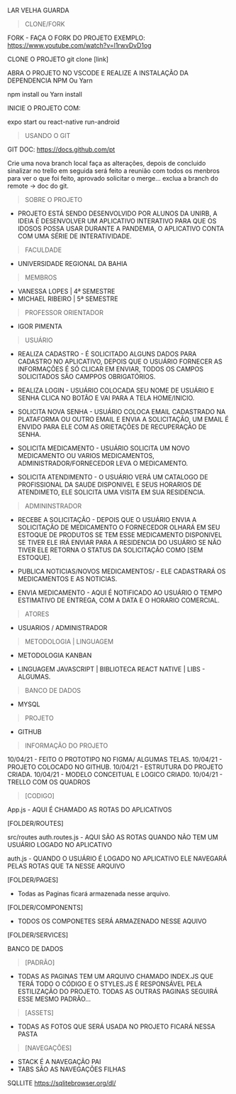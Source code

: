 LAR VELHA GUARDA

> CLONE/FORK

FORK - FAÇA O FORK DO PROJETO
EXEMPLO:  https://www.youtube.com/watch?v=l1rwvDvD1og

CLONE O PROJETO 
git clone [link]

ABRA O PROJETO NO VSCODE E REALIZE A INSTALAÇÃO DA DEPENDENCIA NPM Ou Yarn 

npm install 
ou
Yarn install 

INICIE O PROJETO COM:

expo start
ou
react-native run-android

> USANDO O GIT 

GIT DOC: https://docs.github.com/pt

Crie uma nova branch local faça as alterações, depois de concluido sinalizar no trello em seguida será feito a reunião com todos os menbros para ver o que foi feito, aprovado solicitar o merge... exclua a branch do remote -> doc do git.


> SOBRE O PROJETO

- PROJETO ESTÁ SENDO DESENVOLVIDO POR ALUNOS DA UNIRB, A IDEIA É DESENVOLVER UM APLICATIVO INTERATIVO PARA QUE OS IDOSOS POSSA USAR DURANTE A PANDEMIA, O APLICATIVO CONTA COM UMA SÉRIE DE INTERATIVIDADE.

> FACULDADE

- UNIVERSIDADE REGIONAL DA BAHIA


> MEMBROS

- VANESSA LOPES | 4ª SEMESTRE
- MICHAEL RIBEIRO | 5ª SEMESTRE

> PROFESSOR ORIENTADOR

- IGOR PIMENTA 

> USUÁRIO

- REALIZA CADASTRO - É SOLICITADO ALGUNS DADOS PARA CADASTRO NO APLICATIVO, DEPOIS QUE O USUÁRIO FORNECER AS INFORMAÇÕES É SÓ CLICAR EM ENVIAR, TODOS OS CAMPOS SOLICITADOS SÃO CAMPPOS OBRIGATÓRIOS.

- REALIZA LOGIN - USUÁRIO COLOCADA SEU NOME DE USUÁRIO E SENHA CLICA NO BOTÃO E VAI PARA A TELA HOME/INICIO.

- SOLICITA NOVA SENHA - USUÁRIO COLOCA EMAIL CADASTRADO NA PLATAFORMA OU OUTRO EMAIL E ENVIA A SOLICITAÇÃO, UM EMAIL É ENVIDO PARA ELE COM AS ORIETAÇÕES DE RECUPERAÇÃO DE SENHA.

- SOLICITA MEDICAMENTO - USUÁRIO SOLICITA UM NOVO MEDICAMENTO OU VARIOS MEDICAMENTOS, ADMINISTRADOR/FORNECEDOR LEVA O MEDICAMENTO.

- SOLICITA ATENDIMENTO - O USUÁRIO VERÁ UM CATALOGO DE PROFISSIONAL DA SAUDE DISPONIVEL E SEUS HORARIOS DE ATENDIMETO, ELE SOLICITA UMA VISITA EM SUA RESIDENCIA.

> ADMININSTRADOR 

- RECEBE A SOLICITAÇÃO - DEPOIS QUE O USUÁRIO ENVIA A SOLICITAÇÃO DE MEDICAMENTO O FORNECEDOR OLHARÁ EM SEU ESTOQUE DE PRODUTOS SE TEM ESSE MEDICAMENTO DISPONIVEL SE TIVER ELE IRÁ ENVIAR PARA A RESIDENCIA DO USUÁRIO SE NÃO TIVER ELE RETORNA O STATUS DA SOLICITAÇÃO COMO [SEM ESTOQUE].

- PUBLICA NOTICIAS/NOVOS MEDICAMENTOS/ - ELE CADASTRARÁ OS MEDICAMENTOS E AS NOTICIAS.

- ENVIA MEDICAMENTO - AQUI É NOTIFICADO AO USUÁRIO O TEMPO ESTIMATIVO DE ENTREGA, COM A DATA E O HORARIO COMERCIAL. 

> ATORES

- USUARIOS / ADMINISTRADOR

> METODOLOGIA | LINGUAGEM

- METODOLOGIA KANBAN

- LINGUAGEM JAVASCRIPT | BIBLIOTECA REACT NATIVE | LIBS - ALGUMAS.

> BANCO DE DADOS

- MYSQL

> PROJETO

- GITHUB

> INFORMAÇÃO DO PROJETO

10/04/21 - FEITO O PROTOTIPO NO FIGMA/ ALGUMAS TELAS.
10/04/21 - PROJETO COLOCADO NO GITHUB.
10/04/21 - ESTRUTURA DO PROJETO CRIADA.
10/04/21 - MODELO CONCEITUAL E LOGICO CRIAD0.
10/04/21 - TRELLO COM OS QUADROS

> [CODIGO]

App.js - AQUI É CHAMADO AS ROTAS DO APLICATIVOS

[FOLDER/ROUTES]

src/routes auth.routes.js - AQUI SÃO AS ROTAS QUANDO NÃO TEM UM USUÁRIO LOGADO NO APLICATIVO 

auth.js - QUANDO O USUÁRIO É LOGADO NO APLICATIVO ELE NAVEGARÁ PELAS ROTAS QUE TA NESSE ARQUIVO

[FOLDER/PAGES]

- Todas as Paginas ficará armazenada nesse arquivo.

[FOLDER/COMPONENTS]

- TODOS OS COMPONETES SERÁ ARMAZENADO NESSE AQUIVO

[FOLDER/SERVICES]

BANCO DE DADOS

> [PADRÃO]

- TODAS AS PAGINAS TEM UM ARQUIVO CHAMADO INDEX.JS QUE TERÁ TODO O CÓDIGO E O STYLES.JS É RESPONSÁVEL PELA ESTILIZAÇÃO DO PROJETO.
TODAS AS OUTRAS PAGINAS SEGUIRÁ ESSE MESMO PADRÃO...

> [ASSETS]

- TODAS AS FOTOS QUE SERÁ USADA NO PROJETO FICARÁ NESSA PASTA 


> [NAVEGAÇÕES]

- STACK É A NAVEGAÇÃO PAI 
- TABS SÃO AS NAVEGAÇÕES FILHAS 

SQLLITE
https://sqlitebrowser.org/dl/

